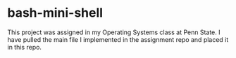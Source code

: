 # bash-mini-shell

This project was assigned in my Operating Systems class at Penn State. I have pulled the main file I implemented in the assignment repo and placed it in this repo.
